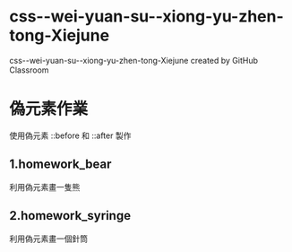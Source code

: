 # css--wei-yuan-su--xiong-yu-zhen-tong-Xiejune
css--wei-yuan-su--xiong-yu-zhen-tong-Xiejune created by GitHub Classroom

# 偽元素作業
使用偽元素 ::before 和 ::after 製作

## 1.homework_bear
利用偽元素畫一隻熊

## 2.homework_syringe
利用偽元素畫一個針筒

